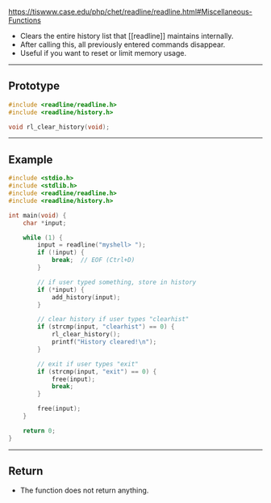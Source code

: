 https://tiswww.case.edu/php/chet/readline/readline.html#Miscellaneous-Functions

- Clears the entire history list that [[readline]] maintains internally.
- After calling this, all previously entered commands disappear.
- Useful if you want to reset or limit memory usage.

___
## Prototype

```c
#include <readline/readline.h>
#include <readline/history.h>

void rl_clear_history(void);
```

___
## Example

```c
#include <stdio.h>
#include <stdlib.h>
#include <readline/readline.h>
#include <readline/history.h>

int main(void) {
    char *input;

    while (1) {
        input = readline("myshell> ");
        if (!input) {
            break;  // EOF (Ctrl+D)
        }

        // if user typed something, store in history
        if (*input) {
            add_history(input);
        }

        // clear history if user types "clearhist"
        if (strcmp(input, "clearhist") == 0) {
            rl_clear_history();
            printf("History cleared!\n");
        }

        // exit if user types "exit"
        if (strcmp(input, "exit") == 0) {
            free(input);
            break;
        }

        free(input);
    }

    return 0;
}
```

___
## Return

- The function does not return anything.